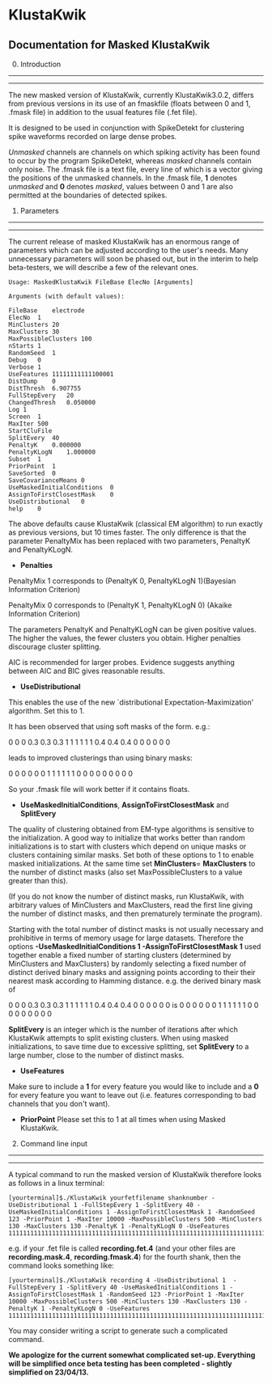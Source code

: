 KlustaKwik
==========

Documentation for Masked KlustaKwik
--------------------------------------------------------------------------------------------------------------------------------------------------------------------------

0) Introduction
------------------------
------------------------

The new masked version of KlustaKwik, currently KlustaKwik3.0.2, differs from previous versions in its use of an fmaskfile (floats between 0 and 1, .fmask file) in addition to the usual features file (.fet file). 

It is designed to be used in conjunction with SpikeDetekt for clustering spike waveforms recorded on large dense probes. 

*Unmasked* channels are channels on which spiking activity has been found to occur by the program SpikeDetekt, whereas *masked* channels contain only noise. The .fmask file is a text file, every line of which is a vector giving the positions of the unmasked channels. In the .fmask file, **1** denotes *unmasked* and **0** denotes *masked*, values between 0 and 1 are also permitted at the boundaries of detected spikes.

1) Parameters
-------------------
-------------------

The current release of masked KlustaKwik has an enormous range of parameters which can be adjusted according to the user's needs. Many unnecessary parameters will soon be phased out, but in the interim to help beta-testers, we will describe a few of the relevant ones.

    Usage: MaskedKlustaKwik FileBase ElecNo [Arguments]

    Arguments (with default values): 

    FileBase    electrode
    ElecNo	1
    MinClusters	20
    MaxClusters	30
    MaxPossibleClusters	100
    nStarts	1
    RandomSeed	1
    Debug	0
    Verbose	1
    UseFeatures	11111111111100001
    DistDump	0
    DistThresh	6.907755
    FullStepEvery	20
    ChangedThresh	0.050000
    Log	1
    Screen	1
    MaxIter	500
    StartCluFile	
    SplitEvery	40
    PenaltyK	0.000000
    PenaltyKLogN	1.000000
    Subset	1
    PriorPoint	1
    SaveSorted	0
    SaveCovarianceMeans	0
    UseMaskedInitialConditions	0
    AssignToFirstClosestMask	0
    UseDistributional	0
    help	0

The above defaults cause KlustaKwik (classical EM algorithm) to run exactly as previous versions, but 10 times faster.
The only difference is that the parameter PenaltyMix has been replaced with two parameters, PenaltyK and PenaltyKLogN.

+ **Penalties**

 

PenaltyMix 1 corresponds to (PenaltyK 0, PenaltyKLogN 1)(Bayesian Information Criterion)

PenaltyMix 0 corresponds to (PenaltyK 1, PenaltyKLogN 0) (Akaike Information Criterion)

The parameters PenaltyK and PenaltyKLogN can be given positive values. The higher the values, the fewer clusters you obtain. Higher penalties discourage cluster splitting.

AIC is recommended for larger probes. Evidence suggests anything between AIC and BIC gives reasonable results. 

+ **UseDistributional**

This enables the use of the new `distributional Expectation-Maximization' algorithm. Set this to 1. 

It has been observed that using soft masks of the form. e.g.:

0 0 0 0.3 0.3 0.3 1 1 1 1 1 1 0.4 0.4 0.4 0 0 0 0 0 0 

leads to improved clusterings than using binary masks:

0 0 0 0 0 0 1 1 1 1 1 1 0 0 0 0 0 0 0 0 0 

So your .fmask file will work better if it contains floats.

+ **UseMaskedInitialConditions**, **AssignToFirstClosestMask** and **SplitEvery**

The quality of clustering obtained from EM-type algorithms is sensitive to the initialization. A good way to initialize that works better than random initializations is to start with clusters which depend on unique masks or clusters containing similar masks. Set both of these options to 1 to enable masked initializations. At the same time set **MinClusters**= **MaxClusters** to the number of distinct masks (also set MaxPossibleClusters to a value greater than this). 

(If you do not know the number of distinct masks, run KlustaKwik, with arbitrary values of MinClusters and MaxClusters, read the first line giving the number of distinct masks, and then prematurely terminate the program).

Starting with the total number of distinct masks is not usually necessary and prohibitive in terms of memory usage for large datasets. Therefore the options 
**-UseMaskedInitialConditions 1 -AssignToFirstClosestMask 1** used together enable a fixed number of starting clusters (determined by MinClusters and MaxClusters) by 
randomly selecting a fixed number of distinct derived binary masks and assigning points according to their their nearest mask according to Hamming distance.
e.g. the derived binary mask of 

0 0 0 0.3 0.3 0.3 1 1 1 1 1 1 0.4 0.4 0.4 0 0 0 0 0 0
is
0 0 0 0 0 0 1 1 1 1 1 1 0 0 0 0 0 0 0 0 0 

**SplitEvery** is an integer which is the number of iterations after which KlustaKwik attempts to split existing clusters. When using masked initializations, to save time due to excessive splitting, set **SplitEvery** to a large number, close to the number of distinct masks. 

+ **UseFeatures**

Make sure to include a **1** for every feature you would like to include and a **0** for every feature you want to leave out (i.e. features corresponding to bad channels that you don't want).

+ **PriorPoint**
Please set this to 1 at all times when using Masked KlustaKwik.

2) Command line input
----------------------
----------------------

A typical command to run the masked version of KlustaKwik therefore looks as follows in a linux terminal:

    [yourterminal]$./KlustaKwik yourfetfilename shanknumber -UseDistributional 1 -FullStepEvery 1 -SplitEvery 40 -UseMaskedInitialConditions 1 -AssignToFirstClosestMask 1 -RandomSeed 123 -PriorPoint 1 -MaxIter 10000 -MaxPossibleClusters 500 -MinClusters 130 -MaxClusters 130 -PenaltyK 1 -PenaltyKLogN 0 -UseFeatures 111111111111111111111111111111111111111111111111111111111111111111111111111111111111111111111110
    
e.g. if your .fet file is called **recording.fet.4** (and your other files are **recording.mask.4**, **recording.fmask.4**)  for the fourth shank, then the command looks something like:

    [yourterminal]$./KlustaKwik recording 4 -UseDistributional 1  -FullStepEvery 1 -SplitEvery 40 -UseMaskedInitialConditions 1 -AssignToFirstClosestMask 1 -RandomSeed 123 -PriorPoint 1 -MaxIter 10000 -MaxPossibleClusters 500 -MinClusters 130 -MaxClusters 130 -PenaltyK 1 -PenaltyKLogN 0 -UseFeatures 111111111111111111111111111111111111111111111111111111111111111111111111111111111111111111111110

You may consider writing a script to generate such a complicated command.

**We apologize for the current somewhat complicated set-up. Everything will be simplified once beta testing has been completed - slightly simplified on 23/04/13.**









